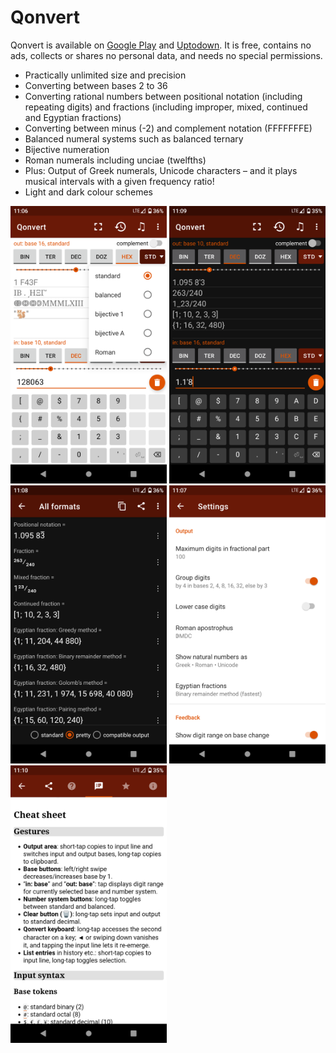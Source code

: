 # Qonvert
Qonvert is available on <a href="https://play.google.com/store/apps/details?id=org.tessoft.qonvert">Google Play</a> and <a href="https://qonvert.en.uptodown.com/android">Uptodown</a>. It is free, contains no ads, collects or shares no personal data, and needs no special permissions.

* Practically unlimited size and precision
* Converting between bases 2 to 36
* Converting rational numbers between positional notation (including repeating digits) and fractions (including improper, mixed, continued and Egyptian fractions)
* Converting between minus (-2) and complement notation (FFFFFFFE)
* Balanced numeral systems such as balanced ternary
* Bijective numeration
* Roman numerals including unciae (twelfths)
* Plus: Output of Greek numerals, Unicode characters – and it plays musical intervals with a given frequency ratio!
* Light and dark colour schemes

<img src="screenshots/integer.png" width="250px" alt="Converting an integer number"> <img src="screenshots/rational.png" width="250px" alt="Converting a rational number"> <img src="screenshots/allformats.png" width="250px" alt="Display all formats"> <img src="screenshots/settings.png" width="250px" alt="App settings"> <img src="screenshots/cheatsheet.png" width="250px" alt="Cheat sheet">
